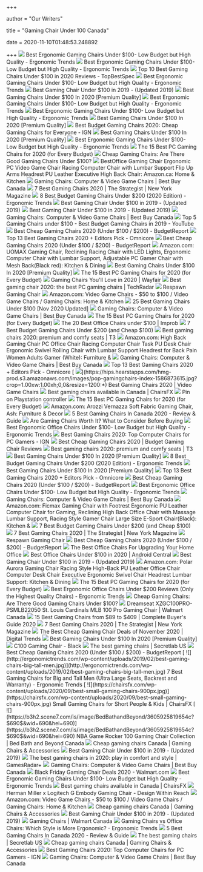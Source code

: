+++
        
author = "Our Writers"
        
title = "Gaming Chair Under 100 Canada"
        
date = 2020-11-10T01:48:53.248892
        
+++
[ ![](http://ergonomictrends.com/wp-content/uploads/2018/08/Devoko-Ergonomic-High-Back-PC-Gaming-Chair-review.jpg)](http://ergonomictrends.com/wp-content/uploads/2018/08/Devoko-Ergonomic-High-Back-PC-Gaming-Chair-review.jpg) Best Ergonomic Gaming Chairs Under $100- Low Budget but High Quality -  Ergonomic Trends
[ ![](http://ergonomictrends.com/wp-content/uploads/2018/08/Merax-Ergonomic-High-Back-Gaming-Chair-review.jpg)](http://ergonomictrends.com/wp-content/uploads/2018/08/Merax-Ergonomic-High-Back-Gaming-Chair-review.jpg) Best Ergonomic Gaming Chairs Under $100- Low Budget but High Quality -  Ergonomic Trends
[ ![](https://topbestspec.com/wp-content/uploads/2017/05/B01H4VFV3S.jpg)](https://topbestspec.com/wp-content/uploads/2017/05/B01H4VFV3S.jpg) Top 10 Best Gaming Chairs Under $100 in 2020 Reviews - TopBestSpec
[ ![](http://ergonomictrends.com/wp-content/uploads/2018/08/best-ergonomic-gaming-chair-under-100.jpg)](http://ergonomictrends.com/wp-content/uploads/2018/08/best-ergonomic-gaming-chair-under-100.jpg) Best Ergonomic Gaming Chairs Under $100- Low Budget but High Quality -  Ergonomic Trends
[ ![](https://supergamereviews.com/wp-content/uploads/2017/11/10Homall-Executive-High-Back-Swivel-Racing-Style-Gaming-Chair.jpg)](https://supergamereviews.com/wp-content/uploads/2017/11/10Homall-Executive-High-Back-Swivel-Racing-Style-Gaming-Chair.jpg)  Best Gaming Chair Under $100 in 2019 - (Updated 2019)
[ ![](https://www.accessoriesadviser.com/wp-content/uploads/2019/05/homall-gaming-chair-comparison.png)](https://www.accessoriesadviser.com/wp-content/uploads/2019/05/homall-gaming-chair-comparison.png) Best Gaming Chairs Under $100 In 2020 [Premium Quality]
[ ![](http://ergonomictrends.com/wp-content/uploads/2018/08/Essentials-Racing-Style-Leather-Gaming-Chair-review.jpg)](http://ergonomictrends.com/wp-content/uploads/2018/08/Essentials-Racing-Style-Leather-Gaming-Chair-review.jpg) Best Ergonomic Gaming Chairs Under $100- Low Budget but High Quality -  Ergonomic Trends
[ ![](http://ergonomictrends.com/wp-content/uploads/2018/08/Homall-Ergonomic-Gaming-Chair-review.jpg)](http://ergonomictrends.com/wp-content/uploads/2018/08/Homall-Ergonomic-Gaming-Chair-review.jpg) Best Ergonomic Gaming Chairs Under $100- Low Budget but High Quality -  Ergonomic Trends
[ ![](https://www.accessoriesadviser.com/wp-content/uploads/2019/05/homall-gaming-chair.png)](https://www.accessoriesadviser.com/wp-content/uploads/2019/05/homall-gaming-chair.png) Best Gaming Chairs Under $100 In 2020 [Premium Quality]
[ ![](http://assets1.ignimgs.com/2018/06/20/bestgamingchairs-blogroll-1529525911135.jpg)](http://assets1.ignimgs.com/2018/06/20/bestgamingchairs-blogroll-1529525911135.jpg) Best Budget Gaming Chairs 2020: Cheap Gaming Chairs for Everyone - IGN
[ ![](https://www.accessoriesadviser.com/wp-content/uploads/2019/05/gtp-office-amazon-gaming-chair-racing-style.png)](https://www.accessoriesadviser.com/wp-content/uploads/2019/05/gtp-office-amazon-gaming-chair-racing-style.png) Best Gaming Chairs Under $100 In 2020 [Premium Quality]
[ ![](http://ergonomictrends.com/wp-content/uploads/2018/08/Furmax-Gaming-Chair-High-Back-review.jpg)](http://ergonomictrends.com/wp-content/uploads/2018/08/Furmax-Gaming-Chair-High-Back-review.jpg) Best Ergonomic Gaming Chairs Under $100- Low Budget but High Quality -  Ergonomic Trends
[ ![](https://techguided.com/wp-content/uploads/2018/07/HomCom-Gaming-Chair.jpg)](https://techguided.com/wp-content/uploads/2018/07/HomCom-Gaming-Chair.jpg) The 15 Best PC Gaming Chairs for 2020 (for Every Budget)
[ ![](https://techguided.com/wp-content/uploads/2019/06/cheap-gaming-chairs.jpg)](https://techguided.com/wp-content/uploads/2019/06/cheap-gaming-chairs.jpg) Cheap Gaming Chairs: Are There Good Gaming Chairs Under $100?
[ ![](https://images-na.ssl-images-amazon.com/images/I/51V5budxXHL._AC_SX522_.jpg)](https://images-na.ssl-images-amazon.com/images/I/51V5budxXHL._AC_SX522_.jpg) BestOffice Gaming Chair Ergonomic PC Video Game Chair Racing Computer Chair  with Lumbar Support Flip Up Arms Headrest PU Leather Executive High Back  Chair: Amazon.ca: Home & Kitchen
[ ![](https://multimedia.bbycastatic.ca/multimedia/products/500x500/132/13240/13240060.jpg)](https://multimedia.bbycastatic.ca/multimedia/products/500x500/132/13240/13240060.jpg) Gaming Chairs: Computer & Video Game Chairs | Best Buy Canada
[ ![](https://pyxis.nymag.com/v1/imgs/665/3bd/0ae2be9c66d31b3220329b798c656bd031.rdeep-vertical.w245.jpg)](https://pyxis.nymag.com/v1/imgs/665/3bd/0ae2be9c66d31b3220329b798c656bd031.rdeep-vertical.w245.jpg) 7 Best Gaming Chairs 2020 | The Strategist | New York Magazine
[ ![](http://ergonomictrends.com/wp-content/uploads/2018/10/best-gaming-chair-under-200.jpg)](http://ergonomictrends.com/wp-content/uploads/2018/10/best-gaming-chair-under-200.jpg) 8 Best Budget Gaming Chairs Under $200 (2020 Edition) - Ergonomic Trends
[ ![](https://supergamereviews.com/wp-content/uploads/2017/11/Gaming-chairs-1.png)](https://supergamereviews.com/wp-content/uploads/2017/11/Gaming-chairs-1.png)  Best Gaming Chair Under $100 in 2019 - (Updated 2019)
[ ![](https://supergamereviews.com/wp-content/uploads/2017/11/9BestOffice-OC-RC1-High-Back-Recliner-Racing-Style-Gaming-Chair.jpg)](https://supergamereviews.com/wp-content/uploads/2017/11/9BestOffice-OC-RC1-High-Back-Recliner-Racing-Style-Gaming-Chair.jpg)  Best Gaming Chair Under $100 in 2019 - (Updated 2019)
[ ![](https://multimedia.bbycastatic.ca/multimedia/products/500x500/132/13240/13240062.jpg)](https://multimedia.bbycastatic.ca/multimedia/products/500x500/132/13240/13240062.jpg) Gaming Chairs: Computer & Video Game Chairs | Best Buy Canada
[ ![](https://i.ytimg.com/vi/v-TA_xD-93M/maxresdefault.jpg)](https://i.ytimg.com/vi/v-TA_xD-93M/maxresdefault.jpg) Top 5 Gaming Chairs under $100 - Best Budget Gaming Chairs in 2019 - YouTube
[ ![](https://budgetreport.com/wp-content/uploads/2018/09/61MgGK0ArmL._SL1010_.jpg)](https://budgetreport.com/wp-content/uploads/2018/09/61MgGK0ArmL._SL1010_.jpg) Best Cheap Gaming Chairs 2020 (Under $100 / $200) - BudgetReport
[ ![](https://www.omnicoreagency.com/wp-content/uploads/2020/01/Vertegear-Racing-Series-S-Line-SL2000-Ergonomic-Office-Chair-List.jpg)](https://www.omnicoreagency.com/wp-content/uploads/2020/01/Vertegear-Racing-Series-S-Line-SL2000-Ergonomic-Office-Chair-List.jpg) Top 13 Best Gaming Chairs 2020 + Editors Pick - Omnicore
[ ![](https://budgetreport.com/wp-content/uploads/2018/09/61dVvAWkXeL._SL1000_.jpg)](https://budgetreport.com/wp-content/uploads/2018/09/61dVvAWkXeL._SL1000_.jpg) Best Cheap Gaming Chairs 2020 (Under $100 / $200) - BudgetReport
[ ![](https://images-na.ssl-images-amazon.com/images/I/61BrAboIXTL._AC_SX522_.jpg)](https://images-na.ssl-images-amazon.com/images/I/61BrAboIXTL._AC_SX522_.jpg) Amazon.com: UOMAX Gaming Chair, Reclining Racing Chair with LED Lights,  Ergonomic Computer Chair with Lumbar Support, Adjustable PC Gamer Chair  with Mesh Back(Black red): Kitchen & Dining
[ ![](https://www.accessoriesadviser.com/wp-content/uploads/2019/05/list-of-best-gaming-chairs-under-100.png)](https://www.accessoriesadviser.com/wp-content/uploads/2019/05/list-of-best-gaming-chairs-under-100.png) Best Gaming Chairs Under $100 In 2020 [Premium Quality]
[ ![](https://techguided.com/wp-content/uploads/2018/06/Ficmax-Racing-Gaming-Chair.jpg)](https://techguided.com/wp-content/uploads/2018/06/Ficmax-Racing-Gaming-Chair.jpg) The 15 Best PC Gaming Chairs for 2020 (for Every Budget)
[ ![](https://secure.img1-fg.wfcdn.com/im/45393547/resize-h600-w600%5Ecompr-r85/3137/31377768/Gaming+Chairs.jpg)](https://secure.img1-fg.wfcdn.com/im/45393547/resize-h600-w600%5Ecompr-r85/3137/31377768/Gaming+Chairs.jpg) Gaming Chairs You'll Love in 2020 | Wayfair
[ ![](https://cdn.mos.cms.futurecdn.net/8uyuPRKS2svHBhMZkZYkFg.jpg)](https://cdn.mos.cms.futurecdn.net/8uyuPRKS2svHBhMZkZYkFg.jpg) Best gaming chair 2020: the best PC gaming chairs | TechRadar
[ ![](https://images.costco-static.com/ImageDelivery/imageService?profileId=12026540&itemId=100388800-847&recipeName=680)](https://images.costco-static.com/ImageDelivery/imageService?profileId=12026540&itemId=100388800-847&recipeName=680) Respawn Gaming Chair
[ ![](https://m.media-amazon.com/images/I/61UmfkXCncL._AC_UL320_.jpg)](https://m.media-amazon.com/images/I/61UmfkXCncL._AC_UL320_.jpg) Amazon.com: Video Game Chairs - $50 to $100 / Video Game Chairs / Gaming  Chairs: Home & Kitchen
[ ![](https://bestchairsreviews.com/wp-content/uploads/2018/12/best_gaming_Chairs_under_100-300x225.jpg)](https://bestchairsreviews.com/wp-content/uploads/2018/12/best_gaming_Chairs_under_100-300x225.jpg) 25 Best Gaming Chairs Under $100 [Nov 2020 Updated]
[ ![](https://multimedia.bbycastatic.ca/multimedia/products/500x500/143/14310/14310015.png)](https://multimedia.bbycastatic.ca/multimedia/products/500x500/143/14310/14310015.png) Gaming Chairs: Computer & Video Game Chairs | Best Buy Canada
[ ![](https://techguided.com/wp-content/uploads/2018/02/SecretLab-Titan-Chair.jpg)](https://techguided.com/wp-content/uploads/2018/02/SecretLab-Titan-Chair.jpg) The 15 Best PC Gaming Chairs for 2020 (for Every Budget)
[ ![](https://cdn.improb.com/wp-content/uploads/2019/07/best-office-chairs-under-100.jpg)](https://cdn.improb.com/wp-content/uploads/2019/07/best-office-chairs-under-100.jpg) The 20 Best Office Chairs under $100 | Improb
[ ![](https://ws-na.amazon-adsystem.com/widgets/q?_encoding=UTF8&ASIN=B07DG559GL&Format=_SL250_&ID=AsinImage&MarketPlace=US&ServiceVersion=20070822&WS=1&tag=fadingred-20&language=en_US)](https://ws-na.amazon-adsystem.com/widgets/q?_encoding=UTF8&ASIN=B07DG559GL&Format=_SL250_&ID=AsinImage&MarketPlace=US&ServiceVersion=20070822&WS=1&tag=fadingred-20&language=en_US) 7 Best Budget Gaming Chairs Under $200 (and Cheap $100)
[ ![](https://cdn.mos.cms.futurecdn.net/G74TKEpYcbaNoKnmjbJfPD.jpg)](https://cdn.mos.cms.futurecdn.net/G74TKEpYcbaNoKnmjbJfPD.jpg) Best gaming chairs 2020: premium and comfy seats | T3
[ ![](https://images-na.ssl-images-amazon.com/images/I/61t4mpabO%2BL._AC_SL1500_.jpg)](https://images-na.ssl-images-amazon.com/images/I/61t4mpabO%2BL._AC_SL1500_.jpg) Amazon.com: High Back Gaming Chair PC Office Chair Racing Computer Chair  Task PU Desk Chair Ergonomic Swivel Rolling Chair with Lumbar Support  Headrest for Back Pain Women Adults Gamer (White): Furniture &
[ ![](https://merchandising-assets.bestbuy.ca/bltc8653f66842bff7f/blt52a712edc89286bd/5f989e811f9166620ed862aa/furniture-20201101-feature-gaming-chair-slideshow-fg-xs.png?width=50p&quality=80)](https://merchandising-assets.bestbuy.ca/bltc8653f66842bff7f/blt52a712edc89286bd/5f989e811f9166620ed862aa/furniture-20201101-feature-gaming-chair-slideshow-fg-xs.png?width=50p&quality=80) Gaming Chairs: Computer & Video Game Chairs | Best Buy Canada
[ ![](https://www.omnicoreagency.com/wp-content/uploads/2020/01/Homall-Gaming-Chair-Racing-Style-High-Back-PU-Leather-Office-Chair-List.jpg)](https://www.omnicoreagency.com/wp-content/uploads/2020/01/Homall-Gaming-Chair-Racing-Style-High-Back-PU-Leather-Office-Chair-List.jpg) Top 13 Best Gaming Chairs 2020 + Editors Pick - Omnicore
[ ![](https://hips.hearstapps.com/hmg-prod.s3.amazonaws.com/images/pop-gamingchairs-index-1586873615.jpg?crop=1.00xw:1.00xh;0,0&resize=1200:*)](https://hips.hearstapps.com/hmg-prod.s3.amazonaws.com/images/pop-gamingchairs-index-1586873615.jpg?crop=1.00xw:1.00xh;0,0&resize=1200:*) Best Gaming Chairs 2020 | Video Game Chairs
[ ![](https://chairsfx.com/wp-content/uploads/2020/10/best-canada-chairs-intro.jpg)](https://chairsfx.com/wp-content/uploads/2020/10/best-canada-chairs-intro.jpg) Best gaming chairs available in Canada | ChairsFX
[ ![](https://i.pinimg.com/originals/d0/87/2a/d0872a1096a7d165f628e55cf1a6aa3e.jpg)](https://i.pinimg.com/originals/d0/87/2a/d0872a1096a7d165f628e55cf1a6aa3e.jpg) Pin on Playstation controller
[ ![](https://techguided.com/wp-content/uploads/2019/10/The-Best-Gaming-Chairs.jpg)](https://techguided.com/wp-content/uploads/2019/10/The-Best-Gaming-Chairs.jpg) The 15 Best PC Gaming Chairs for 2020 (for Every Budget)
[ ![](https://images-na.ssl-images-amazon.com/images/I/71J0DUmHw%2BL._AC_SL1500_.jpg)](https://images-na.ssl-images-amazon.com/images/I/71J0DUmHw%2BL._AC_SL1500_.jpg) Amazon.com: Arozzi Vernazza Soft Fabric Gaming Chair, Ash: Furniture & Decor
[ ![](https://sustainableplanet.ca/wp-content/uploads/2019/02/Depositphotos_298995008_l-2015.jpg)](https://sustainableplanet.ca/wp-content/uploads/2019/02/Depositphotos_298995008_l-2015.jpg) 5 Best Gaming Chairs In Canada 2020 - Review & Guide
[ ![](https://i.ytimg.com/vi/G7MTlS4aJTo/maxresdefault.jpg)](https://i.ytimg.com/vi/G7MTlS4aJTo/maxresdefault.jpg) Are Gaming Chairs Worth It? What to Consider Before Buying
[ ![](http://ergonomictrends.com/wp-content/uploads/2018/04/best-ergonomic-office-chairs-under-100-reviews.jpg)](http://ergonomictrends.com/wp-content/uploads/2018/04/best-ergonomic-office-chairs-under-100-reviews.jpg) Best Ergonomic Office Chairs Under $100- Low Budget but High Quality -  Ergonomic Trends
[ ![](https://oyster.ignimgs.com/wordpress/stg.ign.com/2019/06/Titan-2.jpg)](https://oyster.ignimgs.com/wordpress/stg.ign.com/2019/06/Titan-2.jpg) Best Gaming Chairs 2020: Top Computer Chairs for PC Gamers - IGN
[ ![](https://hips.hearstapps.com/vader-prod.s3.amazonaws.com/1592321333-gtracing-1592321320.jpg?crop=0.8375xw:1xh;center,top&resize=320%3A%2A)](https://hips.hearstapps.com/vader-prod.s3.amazonaws.com/1592321333-gtracing-1592321320.jpg?crop=0.8375xw:1xh;center,top&resize=320%3A%2A) Best Cheap Gaming Chairs 2020 | Budget Gaming Chair Reviews
[ ![](https://cdn.mos.cms.futurecdn.net/zxPvL2EJDGyt78Yqh2EvQP.jpg)](https://cdn.mos.cms.futurecdn.net/zxPvL2EJDGyt78Yqh2EvQP.jpg) Best gaming chairs 2020: premium and comfy seats | T3
[ ![](https://www.accessoriesadviser.com/wp-content/uploads/2019/05/bestoffice-ergonomic-gaming-chair-1.png)](https://www.accessoriesadviser.com/wp-content/uploads/2019/05/bestoffice-ergonomic-gaming-chair-1.png) Best Gaming Chairs Under $100 In 2020 [Premium Quality]
[ ![](http://ergonomictrends.com/wp-content/uploads/2020/05/marvel-avengers-big-and-tall-gaming-chair-review.jpg)](http://ergonomictrends.com/wp-content/uploads/2020/05/marvel-avengers-big-and-tall-gaming-chair-review.jpg) 8 Best Budget Gaming Chairs Under $200 (2020 Edition) - Ergonomic Trends
[ ![](https://www.accessoriesadviser.com/wp-content/uploads/2019/05/ace-bayou-v-rocker-5130301-se-video-gaming-chair.png)](https://www.accessoriesadviser.com/wp-content/uploads/2019/05/ace-bayou-v-rocker-5130301-se-video-gaming-chair.png) Best Gaming Chairs Under $100 In 2020 [Premium Quality]
[ ![](https://i.ytimg.com/vi/_-qEuwwbPHY/hqdefault.jpg)](https://i.ytimg.com/vi/_-qEuwwbPHY/hqdefault.jpg) Top 13 Best Gaming Chairs 2020 + Editors Pick - Omnicore
[ ![](https://budgetreport.com/wp-content/uploads/2018/09/top-pc-gaming-chairs-2017-min.jpg)](https://budgetreport.com/wp-content/uploads/2018/09/top-pc-gaming-chairs-2017-min.jpg) Best Cheap Gaming Chairs 2020 (Under $100 / $200) - BudgetReport
[ ![](http://ergonomictrends.com/wp-content/uploads/2018/04/Jumei-high-back-mesh-chair-review.jpg)](http://ergonomictrends.com/wp-content/uploads/2018/04/Jumei-high-back-mesh-chair-review.jpg) Best Ergonomic Office Chairs Under $100- Low Budget but High Quality -  Ergonomic Trends
[ ![](https://multimedia.bbycastatic.ca/multimedia/products/500x500/124/12484/12484713.jpg)](https://multimedia.bbycastatic.ca/multimedia/products/500x500/124/12484/12484713.jpg) Gaming Chairs: Computer & Video Game Chairs | Best Buy Canada
[ ![](https://images-na.ssl-images-amazon.com/images/I/61Uy0pMMiwL._AC_SY879_.jpg)](https://images-na.ssl-images-amazon.com/images/I/61Uy0pMMiwL._AC_SY879_.jpg) Amazon.com: Ficmax Gaming Chair with Footrest Ergonomic PU Leather Computer  Chair for Gaming, Reclining High Back Office Chair with Massage Lumbar  Support, Racing Style Gamer Chair Large Size E-Sport Chair(Black): Kitchen &
[ ![](https://ws-na.amazon-adsystem.com/widgets/q?_encoding=UTF8&ASIN=B07F3K9CH1&Format=_SL250_&ID=AsinImage&MarketPlace=US&ServiceVersion=20070822&WS=1&tag=fadingred-20&language=en_US)](https://ws-na.amazon-adsystem.com/widgets/q?_encoding=UTF8&ASIN=B07F3K9CH1&Format=_SL250_&ID=AsinImage&MarketPlace=US&ServiceVersion=20070822&WS=1&tag=fadingred-20&language=en_US) 7 Best Budget Gaming Chairs Under $200 (and Cheap $100)
[ ![](https://pyxis.nymag.com/v1/imgs/a8a/803/d61cf8f6accb7473d3e8b1e2e01dcabfb2.rdeep-vertical.w245.jpg)](https://pyxis.nymag.com/v1/imgs/a8a/803/d61cf8f6accb7473d3e8b1e2e01dcabfb2.rdeep-vertical.w245.jpg) 7 Best Gaming Chairs 2020 | The Strategist | New York Magazine
[ ![](https://richmedia.ca-richimage.com/ImageDelivery/imageService?profileId=12026540&id=1228944&recipeId=729)](https://richmedia.ca-richimage.com/ImageDelivery/imageService?profileId=12026540&id=1228944&recipeId=729) Respawn Gaming Chair
[ ![](https://budgetreport.com/wp-content/uploads/2018/09/61PYvzjGgOL._SL1500_.jpg)](https://budgetreport.com/wp-content/uploads/2018/09/61PYvzjGgOL._SL1500_.jpg) Best Cheap Gaming Chairs 2020 (Under $100 / $200) - BudgetReport
[ ![](https://specials-images.forbesimg.com/imageserve/5eea485bdb3b680006a1e736/960x0.jpg?cropX1=0&cropX2=800&cropY1=233&cropY2=766)](https://specials-images.forbesimg.com/imageserve/5eea485bdb3b680006a1e736/960x0.jpg?cropX1=0&cropX2=800&cropY1=233&cropY2=766) The Best Office Chairs For Upgrading Your Home Office
[ ![](https://www.androidcentral.com/sites/androidcentral.com/files/article_images/2020/06/furmax-mid-back-office-task-chair.jpg)](https://www.androidcentral.com/sites/androidcentral.com/files/article_images/2020/06/furmax-mid-back-office-task-chair.jpg) Best Office Chairs Under $100 in 2020 | Android Central
[ ![](https://supergamereviews.com/wp-content/uploads/2017/11/5Merax-Ergonomic-High-Back-Racing-Style-Computer-and-Gaming-Chair.jpg)](https://supergamereviews.com/wp-content/uploads/2017/11/5Merax-Ergonomic-High-Back-Racing-Style-Computer-and-Gaming-Chair.jpg)  Best Gaming Chair Under $100 in 2019 - (Updated 2019)
[ ![](https://images-na.ssl-images-amazon.com/images/I/61BuJNDhteL._AC_SX522_.jpg)](https://images-na.ssl-images-amazon.com/images/I/61BuJNDhteL._AC_SX522_.jpg) Amazon.com: Polar Aurora Gaming Chair Racing Style High-Back PU Leather  Office Chair Computer Desk Chair Executive Ergonomic Swivel Chair Headrest  Lumbar Support: Kitchen & Dining
[ ![](https://techguided.com/wp-content/uploads/2020/08/GTRACING-GT5050-Gaming-Chair.jpg)](https://techguided.com/wp-content/uploads/2020/08/GTRACING-GT5050-Gaming-Chair.jpg) The 15 Best PC Gaming Chairs for 2020 (for Every Budget)
[ ![](http://ergonomictrends.com/wp-content/uploads/2018/01/best-ergonomic-office-chairs-under-200.png)](http://ergonomictrends.com/wp-content/uploads/2018/01/best-ergonomic-office-chairs-under-200.png) Best Ergonomic Office Chairs Under $200 Reviews (Only the Highest Quality  Chairs) - Ergonomic Trends
[ ![](https://techguided.com/wp-content/uploads/2018/07/Merax-Ergonomic-Office-Gaming-Chair.jpg)](https://techguided.com/wp-content/uploads/2018/07/Merax-Ergonomic-Office-Gaming-Chair.jpg) Cheap Gaming Chairs: Are There Good Gaming Chairs Under $100?
[ ![](https://i5.walmartimages.com/asr/eefd0e80-a935-43f7-a180-b627f667ff3b_1.e5175958eede7321229d2ce11a69a89a.jpeg?odnHeight=450&odnWidth=450&odnBg=ffffff)](https://i5.walmartimages.com/asr/eefd0e80-a935-43f7-a180-b627f667ff3b_1.e5175958eede7321229d2ce11a69a89a.jpeg?odnHeight=450&odnWidth=450&odnBg=ffffff) Dreamseat XZGC100PRO-PSMLB22050 St. Louis Cardinals MLB 100 Pro Gaming Chair  | Walmart Canada
[ ![](https://gadgets-reviews.com/images/images_2020/Best-Gaming-Chairs-info.jpg)](https://gadgets-reviews.com/images/images_2020/Best-Gaming-Chairs-info.jpg) 15 Best Gaming Chairs from $89 to $409 | Complete Buyer's Guide 2020
[ ![](https://pyxis.nymag.com/v1/imgs/e02/d51/b05e8198bea7fa5981ae89a3edb28e3a0e-gamingchairlede.rsquare.w700.jpg)](https://pyxis.nymag.com/v1/imgs/e02/d51/b05e8198bea7fa5981ae89a3edb28e3a0e-gamingchairlede.rsquare.w700.jpg) 7 Best Gaming Chairs 2020 | The Strategist | New York Magazine
[ ![](https://icdn2.digitaltrends.com/image/digitaltrends/best-cheap-gaming-chairs-featured-2.jpg)](https://icdn2.digitaltrends.com/image/digitaltrends/best-cheap-gaming-chairs-featured-2.jpg) The Best Cheap Gaming Chair Deals of November 2020 | Digital Trends
[ ![](https://www.accessoriesadviser.com/wp-content/uploads/2019/05/homall-amazon-gaming-chair.png)](https://www.accessoriesadviser.com/wp-content/uploads/2019/05/homall-amazon-gaming-chair.png) Best Gaming Chairs Under $100 In 2020 [Premium Quality]
[ ![](https://img.nitro-concepts.com/products/master/GAGC-145.png?auto=compress%2Cformat&fit=clamp&q=70&ixlib=imgixjs-3.4.2)](https://img.nitro-concepts.com/products/master/GAGC-145.png?auto=compress%2Cformat&fit=clamp&q=70&ixlib=imgixjs-3.4.2) C100 Gaming Chair - Black
[ ![](https://cdn.shopify.com/s/files/1/1640/2231/files/turntable_2020_OM_pu_stark_2-min_250x.jpg?v=5236816736674398847)](https://cdn.shopify.com/s/files/1/1640/2231/files/turntable_2020_OM_pu_stark_2-min_250x.jpg?v=5236816736674398847) The best gaming chairs | Secretlab US
[ ![](https://budgetreport.com/wp-content/uploads/2018/09/61aF6KHhmhL._SL1200_.jpg)](https://budgetreport.com/wp-content/uploads/2018/09/61aF6KHhmhL._SL1200_.jpg) Best Cheap Gaming Chairs 2020 (Under $100 / $200) - BudgetReport
[ ![](http://ergonomictrends.com/wp-content/uploads/2019/02/best-gaming-chairs-big-tall-men.jpg)](http://ergonomictrends.com/wp-content/uploads/2019/02/best-gaming-chairs-big-tall-men.jpg) 7 Best Gaming Chairs for Big and Tall Men (Ultra Large Seats, Backrest and  Warranty) - Ergonomic Trends
[ ![](https://chairsfx.com/wp-content/uploads/2020/09/best-small-gaming-chairs-900px.jpg)](https://chairsfx.com/wp-content/uploads/2020/09/best-small-gaming-chairs-900px.jpg) Small Gaming Chairs for Short People & Kids | ChairsFX
[ ![](https://b3h2.scene7.com/is/image/BedBathandBeyond/3605925819654c?$690$&wid=690&hei=690)](https://b3h2.scene7.com/is/image/BedBathandBeyond/3605925819654c?$690$&wid=690&hei=690) NBA Game Rocker 100 Gaming Chair Collection | Bed Bath and Beyond Canada
[ ![](https://chairs4gamers.com/wp-content/uploads/2020/04/viscologic.jpg)](https://chairs4gamers.com/wp-content/uploads/2020/04/viscologic.jpg) Cheap gaming chairs Canada | Gaming Chairs & Accessories
[ ![](https://supergamereviews.com/wp-content/uploads/2017/11/1Merax-PP019229-Devil%E2%80%99s-Eye-Series-High-Back-Racing-Style-Gaming-Chair.jpg)](https://supergamereviews.com/wp-content/uploads/2017/11/1Merax-PP019229-Devil%E2%80%99s-Eye-Series-High-Back-Racing-Style-Gaming-Chair.jpg)  Best Gaming Chair Under $100 in 2019 - (Updated 2019)
[ ![](https://cdn.mos.cms.futurecdn.net/JhAv8G8wDXT8JNsSrq3Gvk.jpg)](https://cdn.mos.cms.futurecdn.net/JhAv8G8wDXT8JNsSrq3Gvk.jpg) The best gaming chairs in 2020: play in comfort and style | GamesRadar+
[ ![](https://multimedia.bbycastatic.ca/multimedia/products/500x500/143/14310/14310014.jpg)](https://multimedia.bbycastatic.ca/multimedia/products/500x500/143/14310/14310014.jpg) Gaming Chairs: Computer & Video Game Chairs | Best Buy Canada
[ ![](https://i5.walmartimages.com/asr/26a1b339-6032-495a-90e6-5246599893a7_1.896558ee30516fcfdfba1cf9578fff01.jpeg?odnHeight=200&odnWidth=200&odnBg=ffffff)](https://i5.walmartimages.com/asr/26a1b339-6032-495a-90e6-5246599893a7_1.896558ee30516fcfdfba1cf9578fff01.jpeg?odnHeight=200&odnWidth=200&odnBg=ffffff) Black Friday Gaming Chair Deals 2020 - Walmart.com
[ ![](http://ergonomictrends.com/wp-content/uploads/2018/08/Homall-Leather-Racing-Style-Gaming-Chair-review.jpg)](http://ergonomictrends.com/wp-content/uploads/2018/08/Homall-Leather-Racing-Style-Gaming-Chair-review.jpg) Best Ergonomic Gaming Chairs Under $100- Low Budget but High Quality -  Ergonomic Trends
[ ![](https://chairsfx.com/wp-content/uploads/2020/04/secretlab-brand-review-intro-v2.jpg)](https://chairsfx.com/wp-content/uploads/2020/04/secretlab-brand-review-intro-v2.jpg) Best gaming chairs available in Canada | ChairsFX
[ ![](https://images.hermanmiller.group/m/375cb059465c99fb/W-HM_2517590_100160889_graphite_black_d2.png?blend-mode=darken&blend=f8f8f8&trim-color=ffffff&trim=color&bg=f8f8f8&auto=format&w=2000&h=1000&q=60)](https://images.hermanmiller.group/m/375cb059465c99fb/W-HM_2517590_100160889_graphite_black_d2.png?blend-mode=darken&blend=f8f8f8&trim-color=ffffff&trim=color&bg=f8f8f8&auto=format&w=2000&h=1000&q=60) Herman Miller x Logitech G Embody Gaming Chair - Design Within Reach
[ ![](https://m.media-amazon.com/images/I/71C8CQ8xbtL._AC_UL320_.jpg)](https://m.media-amazon.com/images/I/71C8CQ8xbtL._AC_UL320_.jpg) Amazon.com: Video Game Chairs - $50 to $100 / Video Game Chairs / Gaming  Chairs: Home & Kitchen
[ ![](https://m.media-amazon.com/images/I/411hD48WhaL.jpg)](https://m.media-amazon.com/images/I/411hD48WhaL.jpg) Cheap gaming chairs Canada | Gaming Chairs & Accessories
[ ![](https://supergamereviews.com/wp-content/uploads/2017/11/7Merax-PP033237-Ergonomic-Racing-Style-Gaming-Chair.jpg)](https://supergamereviews.com/wp-content/uploads/2017/11/7Merax-PP033237-Ergonomic-Racing-Style-Gaming-Chair.jpg)  Best Gaming Chair Under $100 in 2019 - (Updated 2019)
[ ![](https://i5.walmartimages.ca/images/Thumbnails/369/229/6000200369229.jpg?odnBound=200)](https://i5.walmartimages.ca/images/Thumbnails/369/229/6000200369229.jpg?odnBound=200) Gaming Chairs | Walmart Canada
[ ![](http://ergonomictrends.com/wp-content/uploads/2018/12/gaming-chair-vs-office-chair-ergonomics.jpg)](http://ergonomictrends.com/wp-content/uploads/2018/12/gaming-chair-vs-office-chair-ergonomics.jpg) Gaming Chairs vs Office Chairs: Which Style is More Ergonomic? - Ergonomic  Trends
[ ![](https://m.media-amazon.com/images/I/51FxEatf5sL.jpg)](https://m.media-amazon.com/images/I/51FxEatf5sL.jpg) 5 Best Gaming Chairs In Canada 2020 - Review & Guide
[ ![](https://cdn.shopify.com/s/files/1/1640/2231/t/296/assets/home-about-min.jpg?v=15469314744188955009)](https://cdn.shopify.com/s/files/1/1640/2231/t/296/assets/home-about-min.jpg?v=15469314744188955009) The best gaming chairs | Secretlab US
[ ![](https://m.media-amazon.com/images/I/4106cE1eaYL.jpg)](https://m.media-amazon.com/images/I/4106cE1eaYL.jpg) Cheap gaming chairs Canada | Gaming Chairs & Accessories
[ ![](https://assets-prd.ignimgs.com/2020/06/03/7-1591196649336.jpg)](https://assets-prd.ignimgs.com/2020/06/03/7-1591196649336.jpg) Best Gaming Chairs 2020: Top Computer Chairs for PC Gamers - IGN
[ ![](https://merchandising-assets.bestbuy.ca/bltc8653f66842bff7f/blt6d6c98da994152a8/5fa48e6f46f622769b5ebb1a/furniture-evergreen-gaming-rocker-xs.jpg?width=1800&quality=80)](https://merchandising-assets.bestbuy.ca/bltc8653f66842bff7f/blt6d6c98da994152a8/5fa48e6f46f622769b5ebb1a/furniture-evergreen-gaming-rocker-xs.jpg?width=1800&quality=80) Gaming Chairs: Computer & Video Game Chairs | Best Buy Canada
